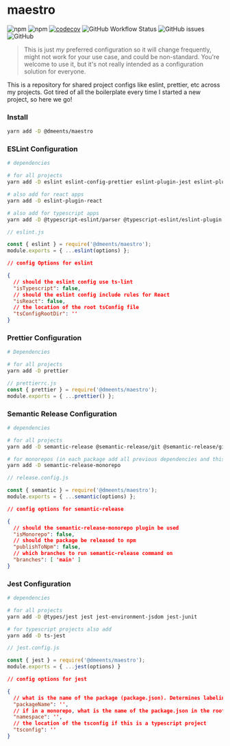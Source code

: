 # maestro

![npm](https://img.shields.io/npm/v/@dmeents/maestro?style=flat)
![npm](https://img.shields.io/npm/dw/@dmeents/maestro?style=flat)
[![codecov](https://codecov.io/gh/dmeents/maestro/branch/main/graph/badge.svg?token=VNX7UY2V2R)](https://codecov.io/gh/dmeents/maestro)
![GitHub Workflow Status](https://img.shields.io/github/workflow/status/dmeents/maestro/main?style=flat)
![GitHub issues](https://img.shields.io/github/issues/dmeents/maestro?style=flat)
![GitHub](https://img.shields.io/github/license/dmeents/maestro?style=flat)

> This is just _my_ preferred configuration so it will change frequently, might not work for your
> use case, and could be non-standard. You're welcome to use it, but it's not really
> intended as a configuration solution for everyone.

This is a repository for shared project configs like eslint, prettier, etc across my
projects. Got tired of all the boilerplate every time I started a new project, so here we go!

### Install

```bash
yarn add -D @dmeents/maestro
```

### ESLint Configuration

```bash
# dependencies

# for all projects
yarn add -D eslint eslint-config-prettier eslint-plugin-jest eslint-plugin-prettier

# also add for react apps
yarn add -D eslint-plugin-react

# also add for typescript apps
yarn add -D @typescript-eslint/parser @typescript-eslint/eslint-plugin
```

```javascript
// eslint.js

const { eslint } = require('@dmeents/maestro');
module.exports = { ...eslint(options) };
```

```json
// config Options for eslint

{
  // should the eslint config use ts-lint
  "isTypescript": false,
  // should the eslint config include rules for React
  "isReact": false,
  // the location of the root tsConfig file
  "tsConfigRootDir": ''
}
```

### Prettier Configuration

```bash
# Dependencies

# for all projects
yarn add -D prettier
```

```javascript
// prettierrc.js
const { prettier } = require('@dmeents/maestro');
module.exports = { ...prettier() };
```

### Semantic Release Configuration

```bash
# dependencies

# for all projects
yarn add -D semantic-release @semantic-release/git @semantic-release/github @dmeents/semantic-release-yarn @semantic-release/commit-analyzer @semantic-release/release-notes-generator

# for monorepos (in each package add all previous dependencies and this one)
yarn add -D semantic-release-monorepo
```

```javascript
// release.config.js

const { semantic } = require('@dmeents/maestro');
module.exports = { ...semantic(options) };
```

```json
// config options for semantic-release

{
  // should the semantic-release-monorepo plugin be used 
  "isMonorepo": false,
  // should the package be released to npm
  "publishToNpm": false,
  // which branches to run semantic-release command on
  "branches": [ 'main' ]
}
```

### Jest Configuration

```bash
# dependencies

# for all projects
yarn add -D @types/jest jest jest-environment-jsdom jest-junit

# for typescript projects also add
yarn add -D ts-jest
```

```javascript
// jest.config.js

const { jest } = require('@dmeents/maestro');
module.exports = { ...jest(options) }
```

```json
// config options for jest

{
  // what is the name of the package (package.json). Determines labeling in the terminal. 
  "packageName": '',
  // if in a monorepo, what is the name of the package.json in the root directory. Determines labeling in the terminal
  "namespace": '',
  // the location of the tsconfig if this is a typescript project
  "tsconfig": ''
}
```
